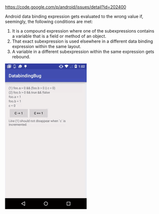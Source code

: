 https://code.google.com/p/android/issues/detail?id=202400

Android data binding expression gets evaluated to the wrong value if, seemingly, the following conditions are met:
 1. It is a compound expression where one of the subexpressions contains a variable that is a field or method of an object.
 2. That exact subexpression is used elsewhere in a different data binding expression within the same layout.
 3. A variable in a different subexpression within the same expression gets rebound.

![demo](demo.gif)
